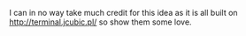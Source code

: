 I can in no way take much credit for this idea as it is all built on
http://terminal.jcubic.pl/ so show them some love.
